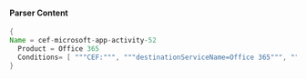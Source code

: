 #### Parser Content
```Java
{
Name = cef-microsoft-app-activity-52
  Product = Office 365
  Conditions= [ """CEF:""", """destinationServiceName=Office 365""", """"Add member to group""" ]
}
```
